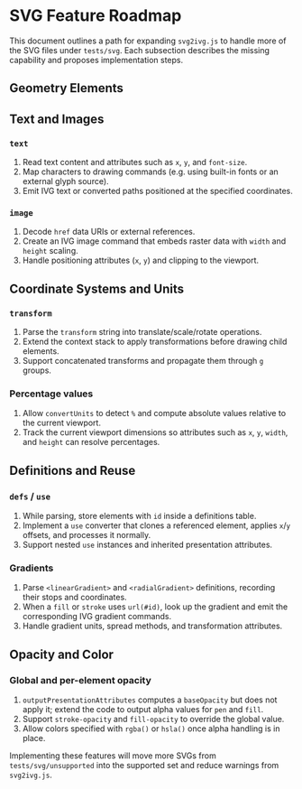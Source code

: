 # SVG Feature Roadmap

This document outlines a path for expanding `svg2ivg.js` to handle more of the SVG files under `tests/svg`.
Each subsection describes the missing capability and proposes implementation steps.

## Geometry Elements


## Text and Images

### `text`
1. Read text content and attributes such as `x`, `y`, and `font-size`.
2. Map characters to drawing commands (e.g. using built-in fonts or an external glyph source).
3. Emit IVG text or converted paths positioned at the specified coordinates.

### `image`
1. Decode `href` data URIs or external references.
2. Create an IVG image command that embeds raster data with `width` and `height` scaling.
3. Handle positioning attributes (`x`, `y`) and clipping to the viewport.

## Coordinate Systems and Units

### `transform`
1. Parse the `transform` string into translate/scale/rotate operations.
2. Extend the context stack to apply transformations before drawing child elements.
3. Support concatenated transforms and propagate them through `g` groups.


### Percentage values
1. Allow `convertUnits` to detect `%` and compute absolute values relative to the current viewport.
2. Track the current viewport dimensions so attributes such as `x`, `y`, `width`, and `height` can resolve percentages.

## Definitions and Reuse

### `defs` / `use`
1. While parsing, store elements with `id` inside a definitions table.
2. Implement a `use` converter that clones a referenced element, applies `x`/`y` offsets, and processes it normally.
3. Support nested `use` instances and inherited presentation attributes.

### Gradients
1. Parse `<linearGradient>` and `<radialGradient>` definitions, recording their stops and coordinates.
2. When a `fill` or `stroke` uses `url(#id)`, look up the gradient and emit the corresponding IVG gradient commands.
3. Handle gradient units, spread methods, and transformation attributes.

## Opacity and Color

### Global and per-element opacity
1. `outputPresentationAttributes` computes a `baseOpacity` but does not apply it; extend the code to output alpha values for `pen` and `fill`.
2. Support `stroke-opacity` and `fill-opacity` to override the global value.
3. Allow colors specified with `rgba()` or `hsla()` once alpha handling is in place.

Implementing these features will move more SVGs from `tests/svg/unsupported` into the supported set and reduce warnings from `svg2ivg.js`.
